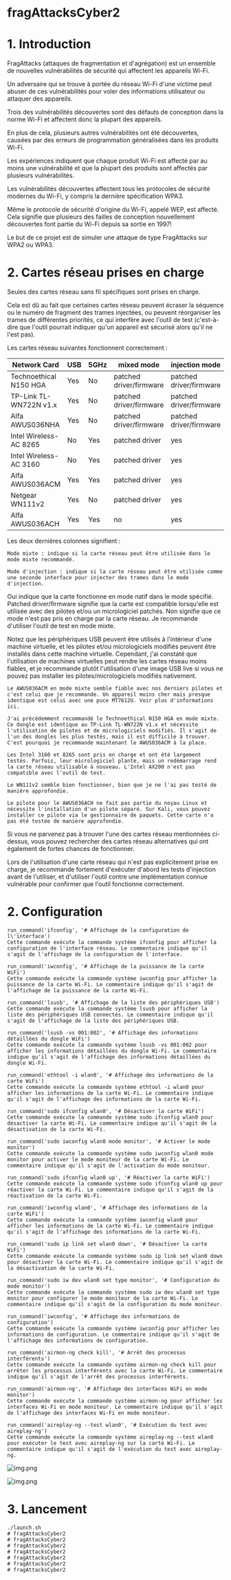 # fragAttacksCyber2

# 1. Introduction

FragAttacks (attaques de fragmentation et d'agrégation) est un ensemble de nouvelles vulnérabilités de sécurité qui affectent les appareils Wi-Fi. 

Un adversaire qui se trouve à portée du réseau Wi-Fi d'une victime peut abuser de ces vulnérabilités pour voler des informations utilisateur ou attaquer des appareils. 

Trois des vulnérabilités découvertes sont des défauts de conception dans la norme Wi-Fi et affectent donc la plupart des appareils. 

En plus de cela, plusieurs autres vulnérabilités ont été découvertes, causées par des erreurs de programmation généralisées dans les produits Wi-Fi. 

Les expériences indiquent que chaque produit Wi-Fi est affecté par au moins une vulnérabilité et que la plupart des produits sont affectés par plusieurs vulnérabilités.

Les vulnérabilités découvertes affectent tous les protocoles de sécurité modernes du Wi-Fi, y compris la dernière spécification WPA3. 

Même le protocole de sécurité d'origine du Wi-Fi, appelé WEP, est affecté. Cela signifie que plusieurs des failles de conception nouvellement découvertes font partie du Wi-Fi depuis sa sortie en 1997!

Le but de ce projet est de simuler une attaque de type FragAttacks sur WPA2 ou WPA3.

# 2.  Cartes réseau prises en charge

Seules des cartes réseau sans fil spécifiques sont prises en charge. 

Cela est dû au fait que certaines cartes réseau peuvent écraser la séquence ou le numéro de fragment des trames injectées, ou peuvent réorganiser les trames de différentes priorités, ce qui interfère avec l'outil de test (c'est-à-dire que l'outil pourrait indiquer qu'un appareil est sécurisé alors qu'il ne l'est pas).

Les cartes réseau suivantes fonctionnent correctement :


|      Network Card      | USB | 5GHz |        mixed mode       |      injection mode     |
| ---------------------- | --- | ---- | ----------------------- | ----------------------- |
| Technoethical N150 HGA | Yes | No   | patched driver/firmware | patched driver/firmware |
| TP-Link TL-WN722N v1.x | Yes | No   | patched driver/firmware | patched driver/firmware |
| Alfa AWUS036NHA        | Yes | No   | patched driver/firmware | patched driver/firmware |
| Intel Wireless-AC 8265 | No  | Yes  | patched driver          | yes                     |
| Intel Wireless-AC 3160 | No  | Yes  | patched driver          | yes                     |
| Alfa AWUS036ACM        | Yes | Yes  | patched driver          | yes                     |
| Netgear WN111v2        | Yes | No   | patched driver          | yes                     |
| Alfa AWUS036ACH        | Yes | Yes  | no                      | yes                     |

Les deux dernières colonnes signifient :

    Mode mixte : indique si la carte réseau peut être utilisée dans le mode mixte recommandé.

    Mode d'injection : indique si la carte réseau peut être utilisée comme une seconde interface pour injecter des trames dans le mode d'injection.

Oui indique que la carte fonctionne en mode natif dans le mode spécifié. Patched driver/firmware
signifie que la carte est compatible lorsqu'elle est utilisée avec des pilotes et/ou un micrologiciel patchés.
Non signifie que ce mode n'est pas pris en charge par la carte réseau.
Je recommande d'utiliser l'outil de test en mode mixte.

Notez que les périphériques USB peuvent être utilisés à l'intérieur d'une machine virtuelle, et les pilotes et/ou micrologiciels modifiés
peuvent être installés dans cette machine virtuelle. Cependant, j'ai constaté que l'utilisation de machines virtuelles peut
rendre les cartes réseau moins fiables, et je recommande plutôt l'utilisation d'une image USB live si vous ne pouvez pas
installer les pilotes/micrologiciels modifiés nativement.

    Le AWUS036ACM en mode mixte semble fiable avec nos derniers pilotes et c'est celui que je recommande. Un appareil moins cher mais presque identique est celui avec une puce MT7612U. Voir plus d'informations ici.

    J'ai précédemment recommandé le Technoethical N150 HGA en mode mixte. Ce dongle est identique au TP-Link TL-WN722N v1.x et nécessite l'utilisation de pilotes et de micrologiciels modifiés. Il s'agit de l'un des dongles les plus testés, mais il est difficile à trouver. C'est pourquoi je recommande maintenant le AWUS036ACM à la place.

    Les Intel 3160 et 8265 sont pris en charge et ont été largement testés. Parfois, leur micrologiciel plante, mais un redémarrage rend la carte réseau utilisable à nouveau. L'Intel AX200 n'est pas compatible avec l'outil de test.

    Le WN111v2 semble bien fonctionner, bien que je ne l'ai pas testé de manière approfondie.

    Le pilote pour le AWUS036ACH ne fait pas partie du noyau Linux et nécessite l'installation d'un pilote séparé. Sur Kali, vous pouvez installer ce pilote via le gestionnaire de paquets. Cette carte n'a pas été testée de manière approfondie.

Si vous ne parvenez pas à trouver l'une des cartes réseau mentionnées ci-dessus, vous pouvez rechercher des cartes réseau alternatives qui ont également de fortes chances de fonctionner. 

Lors de l'utilisation d'une carte réseau qui n'est pas explicitement prise en charge, je recommande fortement d'exécuter d'abord les tests d'injection avant de l'utiliser, et d'utiliser l'outil contre une implémentation connue vulnérable pour confirmer que l'outil fonctionne correctement.

# 2.  Configuration

    run_command('ifconfig', '# Affichage de la configuration de l\'interface')
    Cette commande exécute la commande système ifconfig pour afficher la configuration de l'interface réseau. Le commentaire indique qu'il s'agit de l'affichage de la configuration de l'interface.

    run_command('iwconfig', '# Affichage de la puissance de la carte WiFi')
    Cette commande exécute la commande système iwconfig pour afficher la puissance de la carte Wi-Fi. Le commentaire indique qu'il s'agit de l'affichage de la puissance de la carte Wi-Fi.

    run_command('lsusb', '# Affichage de la liste des périphériques USB')
    Cette commande exécute la commande système lsusb pour afficher la liste des périphériques USB connectés. Le commentaire indique qu'il s'agit de l'affichage de la liste des périphériques USB.

    run_command('lsusb -vs 001:002', '# Affichage des informations détaillées du dongle WiFi')
    Cette commande exécute la commande système lsusb -vs 001:002 pour afficher les informations détaillées du dongle Wi-Fi. Le commentaire indique qu'il s'agit de l'affichage des informations détaillées du dongle Wi-Fi.

    run_command('ethtool -i wlan0', '# Affichage des informations de la carte WiFi')
    Cette commande exécute la commande système ethtool -i wlan0 pour afficher les informations de la carte Wi-Fi. Le commentaire indique qu'il s'agit de l'affichage des informations de la carte Wi-Fi.

    run_command('sudo ifconfig wlan0', '# Désactiver la carte WiFi')
    Cette commande exécute la commande système sudo ifconfig wlan0 pour désactiver la carte Wi-Fi. Le commentaire indique qu'il s'agit de la désactivation de la carte Wi-Fi.

    run_command('sudo iwconfig wlan0 mode monitor', '# Activer le mode monitor')
    Cette commande exécute la commande système sudo iwconfig wlan0 mode monitor pour activer le mode moniteur de la carte Wi-Fi. Le commentaire indique qu'il s'agit de l'activation du mode moniteur.

    run_command('sudo ifconfig wlan0 up', '# Réactiver la carte WiFi')
    Cette commande exécute la commande système sudo ifconfig wlan0 up pour réactiver la carte Wi-Fi. Le commentaire indique qu'il s'agit de la réactivation de la carte Wi-Fi.

    run_command('iwconfig wlan0', '# Affichage des informations de la carte WiFi')
    Cette commande exécute la commande système iwconfig wlan0 pour afficher les informations de la carte Wi-Fi. Le commentaire indique qu'il s'agit de l'affichage des informations de la carte Wi-Fi.

    run_command('sudo ip link set wlan0 down', '# Désactiver la carte WiFi')
    Cette commande exécute la commande système sudo ip link set wlan0 down pour désactiver la carte Wi-Fi. Le commentaire indique qu'il s'agit de la désactivation de la carte Wi-Fi.

    run_command('sudo iw dev wlan0 set type monitor', '# Configuration du mode monitor')
    Cette commande exécute la commande système sudo iw dev wlan0 set type monitor pour configurer le mode moniteur de la carte Wi-Fi. Le commentaire indique qu'il s'agit de la configuration du mode moniteur.

    run_command('iwconfig', '# Affichage des informations de configuration')
    Cette commande exécute la commande système iwconfig pour afficher les informations de configuration. Le commentaire indique qu'il s'agit de l'affichage des informations de configuration.

    run_command('airmon-ng check kill', '# Arrêt des processus interférents')
    Cette commande exécute la commande système airmon-ng check kill pour arrêter les processus interférents avec la carte Wi-Fi. Le commentaire indique qu'il s'agit de l'arrêt des processus interférents.

    run_command('airmon-ng', '# Affichage des interfaces WiFi en mode monitor')
    Cette commande exécute la commande système airmon-ng pour afficher les interfaces Wi-Fi en mode moniteur. Le commentaire indique qu'il s'agit de l'affichage des interfaces Wi-Fi en mode moniteur.

    run_command('aireplay-ng --test wlan0', '# Exécution du test avec aireplay-ng')
    Cette commande exécute la commande système aireplay-ng --test wlan0 pour exécuter le test avec aireplay-ng sur la carte Wi-Fi. Le commentaire indique qu'il s'agit de l'exécution du test avec aireplay-ng.

![img.png](images/img.png)


![img.png](images/img1.png)

# 3.  Lancement

```shell
./launch.sh
# fragAttacksCyber2
# fragAttacksCyber2
# fragAttacksCyber2
# fragAttacksCyber2
# fragAttacksCyber2
# fragAttacksCyber2
# fragAttacksCyber2
